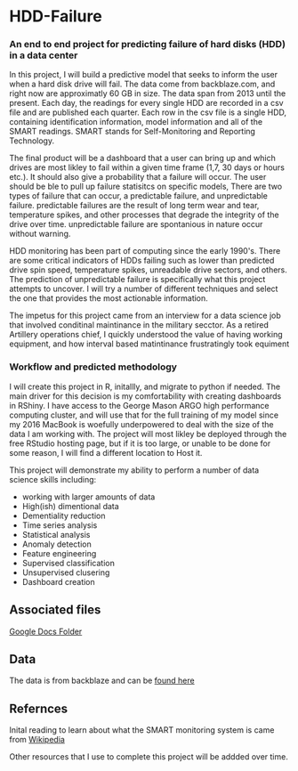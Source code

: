 # HDD-Failure
### An end to end project for predicting failure of hard disks (HDD) in a data center


In this project, I will build a predictive model that seeks to inform the user when a hard disk drive will fail.  The data come from backblaze.com, and right now are approximatly 60 GB in size.  The data span from 2013 until the present. Each day, the readings for every single HDD are recorded in a csv file and are published each quarter.  Each row in the csv file is a single HDD, containing identification information, model information and all of the SMART readings.  SMART stands for Self-Monitoring and Reporting Technology.  

The final product will be a dashboard that a user can bring up and which drives are most likley to fail within a given time frame (1,7, 30 days or hours etc.).  It should also give a probability that a failure will occur.  The user should be ble to pull up failure statisitcs on specific models, There are two types of failure that can occur, a predictable failure, and unpredictable failure.  predictable failures are the result of long term wear and tear, temperature spikes, and other processes that degrade the integrity of the drive over time.  unpredictable failure are spontanious in nature occur without warning.  

HDD monitoring has been part of computing since the early 1990's. There are some critical indicators of HDDs failing such as lower than predicted drive spin speed, temperature spikes, unreadable drive sectors, and others. The prediction of unpredictable failure is specifically what this project attempts to uncover. I will try a number of different techniques and select the one that provides the most actionable information.  

The impetus for this project came from an interview for a data science job that involved conditinal maintinance in the military secctor.  As a retired Artillery operations chief, I quickly understood the value of having working equipment, and how interval based matintinance frustratingly took equiment 

### Workflow and predicted methodology
I will create this project in R, initallly, and migrate to python if needed.  The main driver for this decision is my comfortability with creating dashboards in RShiny.  I have access to the George Mason ARGO high performance computing cluster, and will use that for the full training of my model since my 2016 MacBook is woefully underpowered to deal with the size of the data I am working with.  The project will most likley be deployed through the free RStudio hosting page, but if it is too large, or unable to be done for some reason, I will find a different location to Host it.

This project will demonstrate my ability to perform a number of data science skills including:
  * working with larger amounts of data
  * High(ish) dimentional data
  * Dementiality reduction
  * Time series analysis
  * Statistical analysis
  * Anomaly detection
  * Feature engineering
  * Supervised classification
  * Unsupervised clusering
  * Dashboard creation
  
  ## Associated files
  [Google Docs Folder](https://drive.google.com/drive/folders/1vj-HbpvR-ZXppXnqF-QOqTa_jT-6x1hd?usp=sharing)
  
  ## Data
  The data is from backblaze and can be [found here](https://www.backblaze.com/b2/hard-drive-test-data.html#downloading-the-raw-hard-drive-test-data)
  
  ## Refernces
  Inital reading to learn about what the SMART monitoring system is came from [Wikipedia](https://en.wikipedia.org/wiki/S.M.A.R.T.) 
  
  Other resources that I use to complete this project will be addded over time.
  
